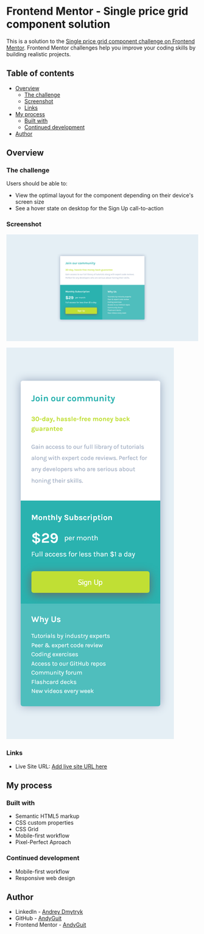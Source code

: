 # Frontend Mentor - Single price grid component solution

This is a solution to the [Single price grid component challenge on Frontend Mentor](https://www.frontendmentor.io/challenges/single-price-grid-component-5ce41129d0ff452fec5abbbc). Frontend Mentor challenges help you improve your coding skills by building realistic projects.

## Table of contents

- [Overview](#overview)
  - [The challenge](#the-challenge)
  - [Screenshot](#screenshot)
  - [Links](#links)
- [My process](#my-process)
  - [Built with](#built-with)
  - [Continued development](#continued-development)
- [Author](#author)

## Overview

### The challenge

Users should be able to:

- View the optimal layout for the component depending on their device's screen size
- See a hover state on desktop for the Sign Up call-to-action

### Screenshot

![Desktop](solution_desktop.jpg)

![Mobile](solution_mobile.jpg)

### Links

- Live Site URL: [Add live site URL here](https://single-price-grid-component-lime-one.vercel.app/)

## My process

### Built with

- Semantic HTML5 markup
- CSS custom properties
- CSS Grid
- Mobile-first workflow
- Pixel-Perfect Aproach

### Continued development

- Mobile-first workflow
- Responsive web design

## Author

- LinkedIn - [Andrey Dmytryk](www.linkedin.com/in/andyguit)
- GitHub - [AndyGuit](https://github.com/AndyGuit)
- Frontend Mentor - [AndyGuit](https://www.frontendmentor.io/profile/AndyGuit)
